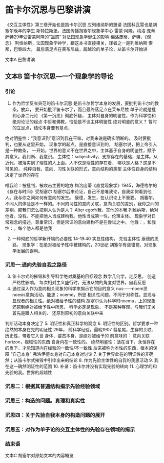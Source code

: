 # 笛卡尔沉思与巴黎讲演
《交互主体性》第三卷开始也是笛卡尔沉思
应列维纳斯的邀请
法国科瓦雷也是胡塞尔晚年的学生
斯特拉斯堡，法国传播胡塞尔现象学中心
雷蒙·阿隆，梅洛·庞蒂
萨特29年受雷蒙阿隆的“蛊惑”
对法国现象学诞生的影响
梅洛庞蒂、萨特，《观念》
列维纳斯，法国现象学神学，跟这本书直接相关，译者之一是列维纳斯
索邦，巴黎四大，
最后落足点在莱布尼兹，超越论的单子论，从笛卡尔开始讲

文本A 巴黎讲演
## 文本B 笛卡尔沉思—一个现象学的导论
### 引论
1. 作为哲学反省典范的笛卡尔沉思
是笛卡尔哲学本身的发展，要批判笛卡尔的教条，放弃，
要开始批评笛卡尔了，而且最终落足点在莱布尼兹
单子论就是批判心身二元论
《第一沉思》彻底怀疑，
主体对自身的明鉴性，作为科学性和绝对论证的起点
中哲和佛教，恰恰是不谈主体明鉴性
绝对明鉴的意义？
暂时的立足点，结论本身要有基点，

绝对明鉴性：“我意识到”意识到我在干嘛，对我来说是确实明晰的。
及时要批判，也要从这里开始，
现象学的起点，是直接意识到的，
胡塞尔说，把上帝引入是一种教条，
一开始，世界的意义不在世界之中，主体基于自身的明鉴性，赋予其意义。我判断、我意识。
主体性：subjectivity，支撑存在的基础，是主体。从近代，被落实到了理性的人上面。人不仅是理性的存在着，
哪块是人格？这是不可见的，
纯粹自我，意向、习性关联的形式，意向结构的类型
主体性自身的结构决定了世界的存在

唯我论：被批判，被攻击主要的地方
梅洛庞蒂《直觉现象学》1945，海德格尔的《存在与时间》受胡塞尔
胡塞尔后来论证，自己不是唯我论，自我如何看到他人。我与你之间如何有意向的发生。
康德，发生，在认识论上不重要。
胡塞尔，不同人的体验是不一样的。不同的习性的意向关联，意向关联的差别，我你之间的差别。那我们怎么把别人认为是人？
Alter ego他我，其他的本我
列维纳斯，绝对他者。没有。不能把他人当成建构我。他性当成第一性，伦理主体。
现象学对日常观念的描述，尊重常识，但是常识的意向建构不是在尝试之中。
他性：，和我性：。每个他人都是他我

2. 一种彻底的哲学新开端的必要性
14-19:40
实显性结构，
先验主体性
康德的思路，
现象学：在绝对被给予性中被建构的，20世纪
胡塞尔有些错觉，对现象学发展的误判。
### 沉思一:通向先验自我之路径
3. 笛卡尔式的摧毁和引导科学绝对奠基的目标观念
数学几何学，走反思。
创造严格性影响。
每次相对主义盛行时，无法从物的角度对世界，自我反思
4. 通过深入作为意向相关现象的科学来揭示它的目的意义
nus——noem思
noesis意向活动，能思；noeme，所思
相关性问题，不同于对称性。显现与显现者的相关性。绝对被给予性的结构
胡塞尔认为科学时noema，上的现象
还原到绝对被给予性中所思，
科学必定是现象，
不是某种客观、与我们无关
首先是跟人相关的、
还原到原初的意向关联中来

判断活动本身决定了
5. 明证性和真正科学的观念
6. 明证性的区别。哲学要求一种绝然的本身在先的明证性
29年，
前科学经验，最晚1907
彗星尾，生存的关联、历史性，带着它入世
身体、姿态本身，是绝对被给予的
前意味的：
意向关联horizon，视域性的东西
自身内在一致性的。
绝然明鉴性：活在当下，永恒存在的当下，才能知道内在经验的一致性/不一致性
后来被称为本性的东西，根本的保障
“自己本身”
弗洛伊德本身对自己本身对讨论
7. 关于世界此在的明证性的非确然；从笛卡尔式摧毁中引申出来的结论
8. 作为先验主体性的自我的我思活动
9. 我在这一确然明证性的范围
10. 补录：笛卡尔并没有实现先验的转向
11. 心理学的和先验的我。世界的超越性
### 沉思二：根据其普遍结构揭示先验经验领域
### 沉思三：构造的问题。真理和真实性
### 沉思四：关于先验自我本身的构造问题的展开
### 沉思五：对作为单子论的交互主体性的先验存在领域的揭示
### 结束语

文本C 胡塞尔对原始文本的内容概览
